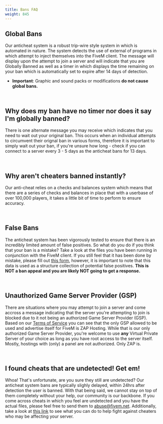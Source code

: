 ```yaml
---
title: Bans FAQ
weight: 845
---
```


Global Bans
-----------
Our anticheat system is a robust trip-wire style system in which is automated in nature. The system detects the use of external of programs in which attempt to inject themselves into the FiveM client. The message will display upon the attempt to join a server and will indicate that you are Globally Banned as well as a timer in which displays the time remaining on your ban which is automatically set to expire after 14 days of detection.
- **Important**: Graphic and sound packs or modifications **do not cause global bans.**

<br/>

Why does my ban have no timer nor does it say I'm globally banned?
------------------------------------------------------------------
There is one alternate message you may receive which indicates that you need to wait out your original ban. This occurs when an individual attempts to circumvent their orignal ban in various forms, therefore it is important to simply wait out your ban, if you're unsure how long - check if you can connect to a server every 3 - 5 days as the anticheat bans for 13 days. 

<br/>

Why aren't cheaters banned instantly?
-------------------------------------
Our anti-cheat relies on a checks and balances system which means that there are a series of checks and balances in place that with a userbase of over 100,000 players, it takes a little bit of time to perform to ensure accuracy.

<br/>

False Bans
----------
The anticheat system has been vigorously tested to ensure that there is an incredibly limited amount of false positives. So what do you do if you think that your ban is a mistake? Take a look
at the files you have been running in conjunction with the FiveM client. If you still feel that it has been done by mistake, please fill out [this form](https://forum.cfx.re/w/ban-report), however, it is important to
note that this data is used as a structure collection of potential false positives. **This is NOT a ban appeal and you are likely NOT going to get a response.**

<br/>

Unauthorized Game Server Provider (GSP)
---------------------------------------
There are situations where you may attempt to join a server and come accross a message indicating that the server you're attempting to join is blocked due to it not being an authorized Game Server Provider (GSP). Based on our [Terms of Service](https://fivem.net/terms) you can see that the only GSP allowed to be used and advertise itself for FiveM is ZAP Hosting.
While that is our only authorized Game Server Provider, you're welcome to use **any** Virtual Private Server of your choice as long as you have root access to the server itself.
Mostly, hostings with (only) a panel are not authorized. Only ZAP is.

<br/>

I found cheats that are undetected! Get em!
-------------------------------------------
Whoa! That's unfortunate, are you sure they still are undetected? Our anticheat system bans are typically slighly delayed, within 24hrs after detection the user is banned. With that being said,
we cannot stay on top of them completely without your help, our community is our backbone. If you come across cheats in which you feel are undetected and you have the actual files, please feel free to send
them to [abuse@fivem.net](mailto:abuse@fivem.net). Additionally, take a look at [this link](https://docs.fivem.net/docs/support/resource-faq/#what-can-i-do-against-cheaters) to see what you can do to help 
fight against cheaters who may be affecting your server.
